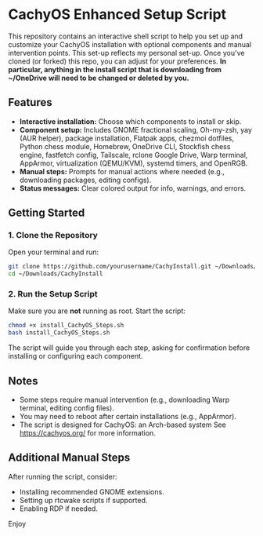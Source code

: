 # CachyOS Enhanced Setup Script

This repository contains an interactive shell script to help you set up and customize your CachyOS installation with optional components and manual intervention points. This set-up reflects my personal set-up. Once you've cloned (or forked) this repo, you can adjust for your preferences. **In particular, anything in the install script that is downloading from ~/OneDrive will need to be changed or deleted by you.**

## Features

- **Interactive installation:** Choose which components to install or skip.
- **Component setup:** Includes GNOME fractional scaling, Oh-my-zsh, yay (AUR helper), package installation, Flatpak apps, chezmoi dotfiles, Python chess module, Homebrew, OneDrive CLI, Stockfish chess engine, fastfetch config, Tailscale, rclone Google Drive, Warp terminal, AppArmor, virtualization (QEMU/KVM), systemd timers, and OpenRGB.
- **Manual steps:** Prompts for manual actions where needed (e.g., downloading packages, editing configs).
- **Status messages:** Clear colored output for info, warnings, and errors.

## Getting Started

### 1. Clone the Repository

Open your terminal and run:

```bash
git clone https://github.com/yourusername/CachyInstall.git ~/Downloads/CachyInstall
cd ~/Downloads/CachyInstall
```

### 2. Run the Setup Script

Make sure you are **not** running as root. Start the script:

```bash
chmod +x install_CachyOS_Steps.sh
bash install_CachyOS_Steps.sh
```

The script will guide you through each step, asking for confirmation before installing or configuring each component.

## Notes

- Some steps require manual intervention (e.g., downloading Warp terminal, editing config files).
- You may need to reboot after certain installations (e.g., AppArmor).
- The script is designed for CachyOS: an Arch-based system See https://cachyos.org/ for more information.

## Additional Manual Steps

After running the script, consider:
- Installing recommended GNOME extensions.
- Setting up rtcwake scripts if supported.
- Enabling RDP if needed.

Enjoy
